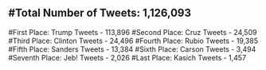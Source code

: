 #Total Number of Tweets: 1,126,093 
---
#First Place: Trump Tweets - 113,896
#Second Place: Cruz Tweets - 24,509
#Third Place: Clinton Tweets - 24,496
#Fourth Place: Rubio Tweets - 19,385
#Fifth Place: Sanders Tweets - 13,384
#Sixth Place: Carson Tweets - 3,494
#Seventh Place: Jeb! Tweets - 2,026
#Last Place: Kasich Tweets - 1,457
